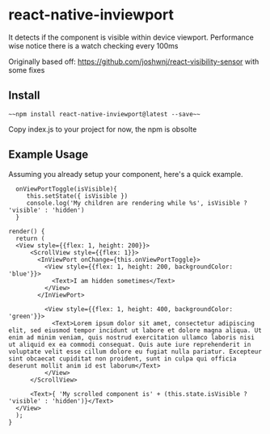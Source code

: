 # react-native-inviewport
It detects if the component is visible within device viewport. Performance wise notice there is a watch checking every 100ms

Originally based off: https://github.com/joshwnj/react-visibility-sensor with some fixes

<H2>Install</H2>

```~~npm install react-native-inviewport@latest --save~~```

Copy index.js to your project for now, the npm is obsolte

<H2>Example Usage</H2>

Assuming you already setup your component, here's a quick example.

```
  onViewPortToggle(isVisible){
     this.setState({ isVisible })
     console.log('My children are rendering while %s', isVisible ? 'visible' : 'hidden')
  }

render() {
  return (
  <View style={{flex: 1, height: 200}}>
      <ScrollView style={{flex: 1}}>
        <InViewPort onChange={this.onViewPortToggle}>
          <View style={{flex: 1, height: 200, backgroundColor: 'blue'}}>
            <Text>I am hidden sometimes</Text>
          </View>
        </InViewPort>

          <View style={{flex: 1, height: 400, backgroundColor: 'green'}}>
            <Text>Lorem ipsum dolor sit amet, consectetur adipiscing elit, sed eiusmod tempor incidunt ut labore et dolore magna aliqua. Ut enim ad minim veniam, quis nostrud exercitation ullamco laboris nisi ut aliquid ex ea commodi consequat. Quis aute iure reprehenderit in voluptate velit esse cillum dolore eu fugiat nulla pariatur. Excepteur sint obcaecat cupiditat non proident, sunt in culpa qui officia deserunt mollit anim id est laborum</Text>
          </View>
      </ScrollView>

      <Text>{ 'My scrolled component is' + (this.state.isVisible ? 'visible' : 'hidden')}</Text>
  </View>
  );
}
```
